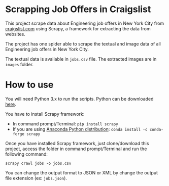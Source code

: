 # Scrapping Job Offers in Craigslist

This project scrape data about Engineering job offers in New York City from [craigslist.com](https://newyork.craigslist.org/search/egr) using Scrapy, a framework for extracting the data from websites.

The project has one spider able to scrape the textual and image data of all Engineering job offers in New York City.

The textual data is available in `jobs.csv` file. The extracted images are in `images` folder.

# How to use

You will need Python 3.x to run the scripts.
Python can be downloaded [here](https://www.python.org/downloads/).

You have to install Scrapy framework:
* In command prompt/Terminal: `pip install scrapy`
* If you are using [Anaconda Python distribution](https://anaconda.org/anaconda/python): `conda install -c conda-forge scrapy`

Once you have installed Scrapy framework, just clone/download this project, access the folder in command prompt/Terminal and run the following command:

`scrapy crawl jobs -o jobs.csv`

You can change the output format to JSON or XML by change the output file extension (ex: `jobs.json`).
